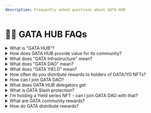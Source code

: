 ```yaml
---
description: Frequently asked questions about GATA HUB
---
```


# 🙋‍♀️ GATA HUB FAQs

<details>

<summary>What is "GATA HUB"?</summary>

GATA HUB is the overarching term for all activities in and around GATA. These various ventures of GATA are consisting of the following parts:

* GATA VALIDATORS -> infrastructure services ([validators](gata-hub-ventures/gata-validators/), [relayers](gata-hub-ventures/public-goods/gata-relays.md) & [testnet](gata-validators/gata-testnet-validators.md) operations)
* GATA DAO -> DAO activities, core NFT collections ([GATAc](gata-nft-dao/about-gata-nfts/#colonial-cats-gatac) & [GATAv](gata-nft-dao/about-gata-nfts/#voyager-cats-gatav)), [monthly GATA epoch rewards](gata-hub-ventures/gata-nft-dao/dao-revenue-distribution/)
* GATA YIELD -> Yield series collections ([YGs](yield-gorillas/)), [monthly YG epoch rewards](yield-gorillas/yg-reward-distributions.md)

</details>

<details>

<summary>How does GATA HUB provide value for its community?</summary>

* By operating [validators](gata-hub-ventures/gata-validators/) & distributing their commissions to members of GATA DAO (part of [monthly GATA epoch rewards](gata-hub-ventures/gata-nft-dao/dao-revenue-distribution/))
* By sharing the royalties from secondary market trading of [GATA NFT collections](gata-nft-dao/about-gata-nfts/) with members of GATA DAO (part of [monthly GATA epoch rewards](gata-hub-ventures/gata-nft-dao/dao-revenue-distribution/))
* By distributing rewards to holders of Yield series collections ([monthly YG epoch rewards](yield-gorillas/yg-reward-distributions.md))&#x20;
* By providing staking rewards to delegators via high quality [infrastructure services](gata-hub-ventures/gata-validators/)
* By having multiple community events throughout the year, in which stakeholders can win rewards from GATA & partner projects (Giveaways, WL spots, NFT drops, Quizzes, Zealy sprints, etc.)

</details>

<details>

<summary>What does "GATA Infrastructure" mean?</summary>

GATA Tech Team is handling all activities under the umbrella term GATA VALIDATORS. These are all activities that are related to the setup & ongoing operations of&#x20;

* [GATA validators](gata-hub-ventures/gata-validators/)
* [GATA relayers](gata-hub-ventures/public-goods/gata-relays.md)
* [Participation in Testnets](gata-validators/gata-testnet-validators.md)&#x20;
* [ICS Partner Chains](gata-hub-ventures/gata-validators/ics-partner-chains.md) &#x20;
* [Foundation Delegations](gata-hub-ventures/gata-validators/foundation-delegations.md)

</details>

<details>

<summary>What does "GATA DAO" mean?</summary>

GATA DAO is the decision making group of people within GATA HUB and everyone who holds a [GATAc](gata-nft-dao/about-gata-nfts/#colonial-cats-gatac) and/or [GATAv](gata-nft-dao/about-gata-nfts/#voyager-cats-gatav) NFT is eligible to take part in that group.&#x20;

This group navigates GATA HUB's ventures by democratic decision making - performed by discussing current & future activities in GATA Discord and by finalizing decisions via onchain voting.

</details>

<details>

<summary>What does "GATA YIELD" mean?</summary>

All Yield Series NFT collections fall under the term GATA YIELD, for example [Yield Gorillas (YG)](yield-gorillas/). These NFT collections provide their holders with [monthly YG epoch rewards](yield-gorillas/yg-reward-distributions.md) which are based on the performance of the mint funds that are partially getting staked to GATA validators and used in various DeFi activities managed by the GATA team.&#x20;

You can find more info on the concept of Yield series NFTs in the section [YG & Yield Concept](yield-gorillas/yg-and-yield-concept.md).&#x20;

</details>

<details>

<summary>How often do you distribute rewards to holders of GATA/YG NFTs?</summary>

Rewards get distributed at the beginning of each month (one month = one epoch) and separately for&#x20;

* GATA DAO in form of [monthly GATA epoch rewards](gata-hub-ventures/gata-nft-dao/dao-revenue-distribution/) and for&#x20;
* GATA YIELD in form of [monthly YG rewards](yield-gorillas/yg-reward-distributions.md).

</details>

<details>

<summary>How can I join GATA DAO?</summary>

Joining GATA DAO is rather simple, you just need to hold a [GATAc](gata-nft-dao/about-gata-nfts/#colonial-cats-gatac) and/or [GATAv](gata-nft-dao/about-gata-nfts/#voyager-cats-gatav) NFT to be eligible. You can get these NFTs on Stargaze:

* [GATAc on Stargaze](https://app.stargaze.zone/marketplace/stars1yw4xvtc43me9scqfr2jr2gzvcxd3a9y4eq7gaukreugw2yd2f8tssqyvcm)
* [GATAv on Stargaze](https://app.stargaze.zone/launchpad/stars1puhek9hsvj9nnk6hxg7mjchh0pxxsuyjxjv5cy8qyjlj4tz7we7s6mclum)

</details>

<details>

<summary>What does GATA HUB delegators get</summary>

* Frequent Giveaways and raffle&#x20;

<!---->

* NFT drops like [GATA Delegator Awards 2023](gata-hub-ventures/nft-souvenirs.md)

<!---->

* delegation Support&#x20;

</details>

<details>

<summary>What is GATA Slash protection?</summary>

Slash protection policy is to protect the GATA delegators in case of slash event, you can read about the [policy](gata-hub-ventures/gata-validators/slash-protection-policy.md) here.&#x20;

</details>

<details>

<summary>I'm holding a Yield series NFT - can I join GATA DAO with that?</summary>

No, only holders of [Colonial Cats (GATAc)](gata-nft-dao/about-gata-nfts/#colonial-cats-gatac) and [Voyager Cats (GATAv)](gata-nft-dao/about-gata-nfts/#voyager-cats-gatav) are eligible to participate in the activities of GATA DAO and get [monthly GATA epoch rewards](gata-hub-ventures/gata-nft-dao/dao-revenue-distribution/).&#x20;

However, with your Yield series NFT you're still eligible for receiving [monthly YG epoch rewards](yield-gorillas/yg-reward-distributions.md).

</details>

<details>

<summary>What are GATA community rewards?</summary>

From giveaways to holders & delegators, quizzes in which we highlight IBC & partner projects, to Zealy sprints - GATA provides various community activities in which the fam can win rewards.&#x20;

</details>

<details>

<summary>How do GATA distribute rewards?</summary>

To enable a smoother experience for everyone, we have introduced a new streamlined distribution method for community rewards by using Omniflix campaigns enhanced by Streampay, winners of community activities & events;\
\
• Will get NFTs airdropped to them on Omniflix \
• These NFTs can get burned via [Omniflix campaigns](https://omniflix.market/campaigns/all) \
• The winners get their reward tokens streamed directly to their wallet via [Streampay](https://streampay.me/) tech

</details>
